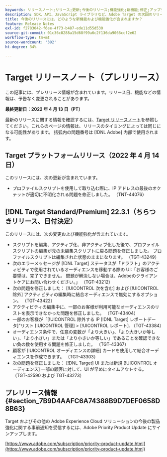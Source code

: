 ```yaml
---
keywords: リリースノート;リリース;更新;今後のリリース;機能強化;新機能;修正;アップデート;プレリリース
description: SDK、API、JavaScript ライブラリなど、Adobe Target の次回のリリースに含まれている新機能、機能強化および修正について説明します。
title: 今後のリリースには、どのような新機能および機能強化が含まれますか？
feature: Release Notes
exl-id: f2783042-f6ee-4f73-b487-ede11d55d530
source-git-commit: 01c36c0288a15d68f99a6c2f136da9066ccf2e62
workflow-type: tm+mt
source-wordcount: '392'
ht-degree: 34%

---
```


# Target リリースノート（プレリリース）

この記事には、プレリリース情報が含まれています。リリース日、機能などの情報は、予告なく変更されることがあります。

**最終更新日：2022 年 4 月 13 日（PT）**

最新のリリースに関する情報を確認するには、[Target リリースノート](release-notes.md)を参照してください。これらのページの情報は、リリースのタイミングによっては同じになる可能性があります。 括弧内の問題番号は [!DNL Adobe] 内部で使用されます。

## Target プラットフォームリリース（2022 年 4 月 14 日）

このリリースには、次の更新が含まれています。

* プロファイルスクリプトを使用して取り込む際に、IP アドレスの最後のオクテットが適切に不明化される問題を修正しました。 （TNT-44076）

## [!DNL Target Standard/Premium] 22.3.1（ちらつきリリース、日付決定）

このリリースには、次の変更および機能強化が含まれています。

* スクリプトを編集、アクティブ化、非アクティブ化した後で、プロファイルスクリプトの編集が元の未編集スクリプトに戻る問題を修正しました。 プロファイルスクリプトは編集された状態のままになります。 （TGT-43249）
* 次のエラーメッセージが [!DNL Target] ステータスが「ドラフト」のアクティビティで使用されているオーディエンスを移動する際の UI:「お客様のご要望は、完了できません。 問題が解決しない場合は、Adobeのクライアントケアにお問い合わせください。」 （TGT-43212）
* 次の問題を修正しました： [!UICONTROL 次を含む] および [!UICONTROL 除外] アクティビティの編集時に結合オーディエンスで無効にするオプション。 （TGT-43422）
* アクティビティの編集中に、一部のお客様が利用可能なオーディエンスのリストを表示できなかった問題を修正しました。 （TGT-43404）
* 一部のお客様が「[!UICONTROL 除外する IP [!DNL Target] レポートデータ]&quot;リスト [!UICONTROL 管理] > [!UICONTROL レポート]. （TGT-43384）
* オーディエンス条件で、任意の変数が「より大きい」、「より大きいか等しい」、「より小さい」または「より小さいか等しい」であることを確認できない負の数を使用する問題を修正しました。 （TGT-43367）
* 顧客が [!UICONTROL オーディエンスの詳細] カードを使用して結合オーディエンスを作成できます。 （TGT-43303）
* 次の問題を修正しました： [!DNL Target] UI または新規 [!UICONTROL オーディエンス] 一部の顧客に対して、UI が早めにタイムアウトする。 （TGT-42590 および TGT-43273）

## プレリリース情報 {#section_7B9D4AAFC6A74388B9D7DEF0658D8B63}

Target およびその他の Adobe Experience Cloud ソリューションの今後の製品強化に関する事前通知を受信するには、Adobe Priority Product Update にサインアップします。

[https://www.adobe.com/subscription/priority-product-update.html](https://www.adobe.com/subscription/priority-product-update.html)
